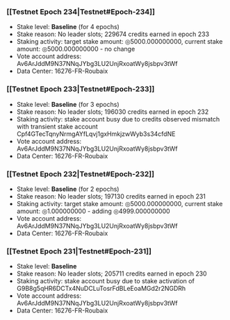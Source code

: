 ### [[Testnet Epoch 234|Testnet#Epoch-234]]
* Stake level: **Baseline** (for 4 epochs)
* Stake reason: No leader slots; 229674 credits earned in epoch 233
* Staking activity: target stake amount: ◎5000.000000000, current stake amount: ◎5000.000000000 - no change
* Vote account address: Av6ArJddM9N37NNqJYbg3LU2UnjRxoatWy8jsbpv3tWf
* Data Center: 16276-FR-Roubaix
### [[Testnet Epoch 233|Testnet#Epoch-233]]
* Stake level: **Baseline** (for 3 epochs)
* Stake reason: No leader slots; 196030 credits earned in epoch 232
* Staking activity: stake account busy due to credits observed mismatch with transient stake account Cpf4GTecTqnyNrmgAYfLqvj1gxHmkjzwWyb3s34cfdNE
* Vote account address: Av6ArJddM9N37NNqJYbg3LU2UnjRxoatWy8jsbpv3tWf
* Data Center: 16276-FR-Roubaix
### [[Testnet Epoch 232|Testnet#Epoch-232]]
* Stake level: **Baseline** (for 2 epochs)
* Stake reason: No leader slots; 197130 credits earned in epoch 231
* Staking activity: target stake amount: ◎5000.000000000, current stake amount: ◎1.000000000 - adding ◎4999.000000000
* Vote account address: Av6ArJddM9N37NNqJYbg3LU2UnjRxoatWy8jsbpv3tWf
* Data Center: 16276-FR-Roubaix
### [[Testnet Epoch 231|Testnet#Epoch-231]]
* Stake level: **Baseline**
* Stake reason: No leader slots; 205711 credits earned in epoch 230
* Staking activity: stake account busy due to stake activation of G9B8g5qHR6DCTx4NuDCLuTosrFdBLeEoaMGd2r2NGDRh
* Vote account address: Av6ArJddM9N37NNqJYbg3LU2UnjRxoatWy8jsbpv3tWf
* Data Center: 16276-FR-Roubaix